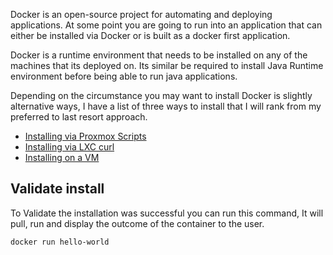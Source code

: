 
Docker is an open-source project for automating and deploying applications. At some point you are going to run into an application that can either be installed via Docker or is built as a docker first application.

Docker is a runtime environment that needs to be installed on any of the machines that its deployed on. Its similar be required to install Java Runtime environment before being able to run java applications. 


Depending on the circumstance you may want to install Docker is slightly alternative ways, I have a list of three ways to install that I will rank from my preferred to last resort approach. 

* [Installing via Proxmox Scripts](obsidian://open?vault=Atlas&file=Proxmox%20Virtual%20Environment%2FDocker%2FInstallation%20via%20Proxmox%20Scripts)
* [Installing via LXC curl](obsidian://open?vault=Atlas&file=Proxmox%20Virtual%20Environment%2FDocker%2FInstalling%20on%20LXC%20via%20curl)
* [Installing on a VM](obsidian://open?vault=Atlas&file=Proxmox%20Virtual%20Environment%2FDocker%2FInstalling%20on%20VM)
## Validate install

To Validate the installation was successful you can run this command, It will pull, run and display the outcome of the container to the user. 
```bash
docker run hello-world
```